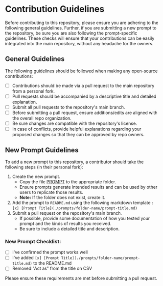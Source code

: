# Contribution Guidelines

Before contributing to this repository, please ensure you are adhering to the following general guidelines. Further, if you are submitting a new prompt to the repository, be sure you are also following the prompt-specific guidelines. These checks will ensure that your contributions can be easily integrated into the main repository, without any headache for the owners.

## General Guidelines

The following guidelines should be followed when making any open-source contributions:

- [ ] Contributions should be made via a pull request to the main repository from a personal fork.
- [ ] Pull requests should be accompanied by a descriptive title and detailed explanation.
- [ ] Submit all pull requests to the repository's main branch.
- [ ] Before submitting a pull request, ensure additions/edits are aligned with the overall repo organization.
- [ ] Be sure changes are compatible with the repository's license.
- [ ] In case of conflicts, provide helpful explanations regarding your proposed changes so that they can be approved by repo owners.

## New Prompt Guidelines

To add a new prompt to this repository, a contributor should take the following steps (in their personal fork):

1. Create the new prompt.
   - Copy the file [PROMPT](./attachments/prompt.md) to the appropriate folder.
   - Ensure prompts generate intended results and can be used by other users to replicate those results.
   - <b>Note:</b> If the folder does not exist, create it.
2. Add the prompt to `README.md` using the following markdown template :
        `[x] [Prompt Title](./prompts/folder-name/prompt-title.md)`
3. Submit a pull request on the repository's main branch.
   - If possible, provide some documentation of how you tested your prompt and the kinds of results you received.
   - Be sure to include a detailed title and description.

### New Prompt Checklist:

- [ ] I've confirmed the prompt works well
- [ ] I've added `[x] [Prompt Title](./prompts/folder-name/prompt-title.md)` to the README.md
- [ ] Removed "Act as" from the title on CSV

Please ensure these requirements are met before submitting a pull request.
